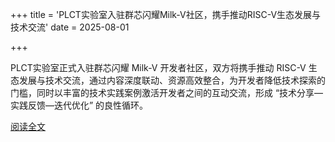 +++
title = 'PLCT实验室入驻群芯闪耀Milk-V社区，携手推动RISC-V生态发展与技术交流'
date = 2025-08-01

+++

PLCT实验室正式入驻群芯闪耀 Milk-V 开发者社区，双方将携手推动 RISC-V 生态发展与技术交流，通过内容深度联动、资源高效整合，为开发者降低技术探索的门槛，同时以丰富的技术实践案例激活开发者之间的互动交流，形成 “技术分享—实践反馈—迭代优化” 的良性循环。

[阅读全文](https://mp.weixin.qq.com/s/2Wu7jIruechUU-0sPtCWRg)

